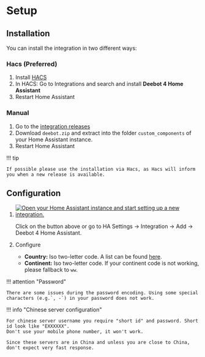 # Setup

## Installation

You can install the integration in two different ways:

### Hacs (Preferred)

1. Install [HACS](https://hacs.xyz)
2. In HACS: Go to Integrations and search and install **Deebot 4 Home Assistant**
3. Restart Home Assistant

### Manual

1. Go to the [integration releases](https://github.com/DeebotUniverse/Deebot-4-Home-Assistant/releases)
2. Download `deebot.zip` and extract into the folder `custom_components` of your Home Assistant instance.
3. Restart Home Assistant

!!! tip

    If possible please use the installation via Hacs, as Hacs will inform you when a new release is available.

## Configuration

1. [![Open your Home Assistant instance and start setting up a new integration.](https://my.home-assistant.io/badges/config_flow_start.svg)](https://my.home-assistant.io/redirect/config_flow_start/?domain=deebot)

   Click on the button above or go to HA Settings -> Integration -> Add -> Deebot 4 Home Assistant.

2. Configure
   - **Country:** Iso two-letter code. A list can be found [here](https://en.wikipedia.org/wiki/ISO_3166-1_alpha-2).
   - **Continent:** Iso two-letter code. If your continent code is not working, please fallback to `ww`.

!!! attention "Password"

    There are some issues during the password encoding. Using some special characters (e.g.`, -`) in your password does not work.

!!! info "Chinese server configuration"

    For chinese server username you require "short id" and password. Short id look like "EXXXXXX".
    Don't use your mobile phone number, it won't work.

    Since these servers are in China and unless you are close to China, don't expect very fast response.
